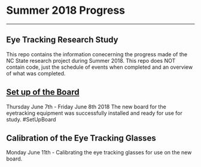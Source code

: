 # Summer 2018 Progress
***************************
Eye Tracking Research Study
---------------------------
This repo contains the information conecerning the progress made of the NC State research project during Summer 2018. This repo does NOT contain code, just the schedule of events when completed and an overview of what was completed. 

  [Set up of the Board](https://github.com/IlaWallace/Summer2018/blob/master/Set%20up%20of%20the%20Board.md)
  -------------------
  Thursday June 7th - Friday June 8th 2018
  The new board for the eyetracking equipment was successfully installed and ready for use for study.
  #SetUpBoard
  

  Calibration of the Eye Tracking Glasses
  ---------------------------------------
  Monday June 11th -
  Calibrating the eye tracking glasses for use on the new board. 

